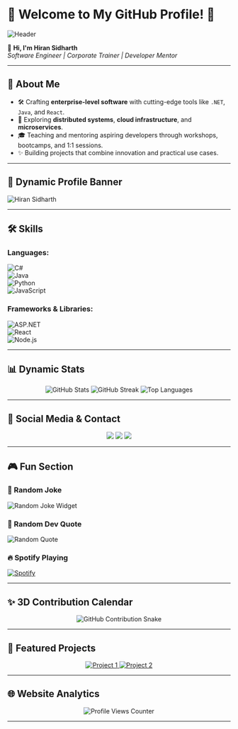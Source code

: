 
# 🌟 Welcome to My GitHub Profile! 🌟  

![Header](https://readme-headers.vercel.app/api?text=Welcome%20to%20My%20GitHub%20Profile!&color=blueviolet)  

👋 **Hi, I'm Hiran Sidharth**  
*Software Engineer | Corporate Trainer | Developer Mentor*  

---

## 🚀 About Me  

- 🛠️ Crafting **enterprise-level software** with cutting-edge tools like `.NET`, `Java`, and `React`.  
- 🌱 Exploring **distributed systems**, **cloud infrastructure**, and **microservices**.  
- 🎓 Teaching and mentoring aspiring developers through workshops, bootcamps, and 1:1 sessions.  
- ✨ Building projects that combine innovation and practical use cases.  

---

## 🎨 Dynamic Profile Banner  
<img src="https://capsule-render.vercel.app/api?type=waving&color=gradient&height=150&width=1000&section=header&text=%20Hiran%20Sidharth&fontSize=50&fontAlign=center&fontAlignY=40&desc=Welcome%20to%20my%20GitHub!&descAlign=75&descAlignY=70" alt="Hiran Sidharth"/>
  
</p>

---

## 🛠️ Skills  
### **Languages:**  
![C#](https://img.shields.io/badge/-C%23-239120?style=flat-square&logo=c-sharp&logoColor=white)  
![Java](https://img.shields.io/badge/-Java-007396?style=flat-square&logo=java&logoColor=white)  
![Python](https://img.shields.io/badge/-Python-3776AB?style=flat-square&logo=python&logoColor=white)  
![JavaScript](https://img.shields.io/badge/-JavaScript-F7DF1E?style=flat-square&logo=javascript&logoColor=black)  

### **Frameworks & Libraries:**  
![ASP.NET](https://img.shields.io/badge/-ASP.NET-512BD4?style=flat-square&logo=.net&logoColor=white)  
![React](https://img.shields.io/badge/-React-61DAFB?style=flat-square&logo=react&logoColor=black)  
![Node.js](https://img.shields.io/badge/-Node.js-339933?style=flat-square&logo=node.js&logoColor=white)  

---

## 📊 Dynamic Stats  
<p align="center">
  <img src="https://github-readme-stats.vercel.app/api?username=YourUsername&show_icons=true&theme=radical" alt="GitHub Stats"/>
  <img src="https://github-readme-streak-stats.herokuapp.com/?user=YourUsername&theme=radical" alt="GitHub Streak"/>
  <img src="https://github-readme-stats.vercel.app/api/top-langs/?username=YourUsername&layout=compact&theme=radical" alt="Top Languages"/>
</p>  

---

## 🔗 Social Media & Contact  

<p align="center">
  <a href="https://linkedin.com/in/YourProfile"><img src="https://img.shields.io/badge/-LinkedIn-0077B5?style=flat-square&logo=linkedin&logoColor=white"/></a>
  <a href="mailto:YourEmail"><img src="https://img.shields.io/badge/-Gmail-D14836?style=flat-square&logo=gmail&logoColor=white"/></a>
  <a href="https://YourPortfolioURL.com"><img src="https://img.shields.io/badge/-Portfolio-000000?style=flat-square&logo=github&logoColor=white"/></a>
</p>  

---

## 🎮 Fun Section  

### **🌟 Random Joke**  
![Random Joke Widget](https://readme-jokes.vercel.app/api)  

### **🎯 Random Dev Quote**  
![Random Quote](https://quotes-github-readme.vercel.app/api?type=horizontal&theme=radical)  

### **🔥 Spotify Playing**  
[![Spotify](https://novatorem-yourusername.vercel.app/api/spotify)](https://open.spotify.com/)  

---

## ✨ 3D Contribution Calendar  
<p align="center">
  <img src="https://github.com/YourUsername/YourUsername/raw/main/github-contribution-grid-snake.svg" alt="GitHub Contribution Snake" />
</p>

---

## 🚀 Featured Projects  

<p align="center">
  <a href="https://github.com/YourUsername/Project1">
    <img src="https://github-readme-stats.vercel.app/api/pin/?username=YourUsername&repo=Project1&theme=radical" alt="Project 1"/>
  </a>
  <a href="https://github.com/YourUsername/Project2">
    <img src="https://github-readme-stats.vercel.app/api/pin/?username=YourUsername&repo=Project2&theme=radical" alt="Project 2"/>
  </a>
</p>

---

## 🌐 Website Analytics  

<p align="center">
  <img src="https://profile-counter.glitch.me/YourUsername/count.svg" alt="Profile Views Counter"/>
</p>

---
